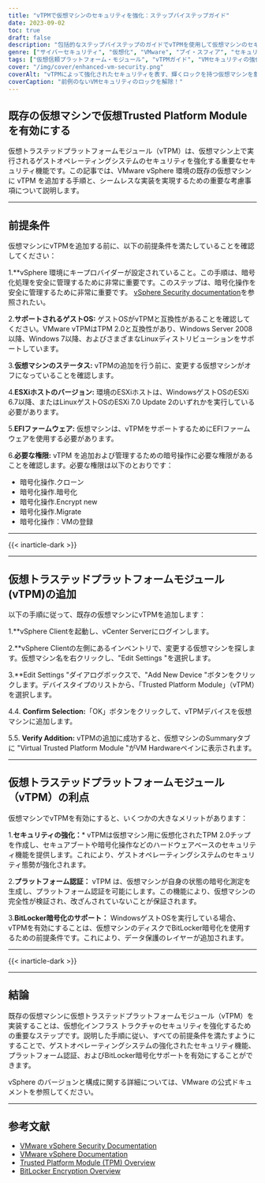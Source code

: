 ```yaml
---
title: "vTPMで仮想マシンのセキュリティを強化：ステップバイステップガイド"
date: 2023-09-02
toc: true
draft: false
description: "包括的なステップバイステップのガイドでvTPMを使用して仮想マシンのセキュリティを強化し、プラットフォームの認証とBitLocker暗号化のサポートを提供します。"
genre: ["サイバーセキュリティ", "仮想化", "VMware", "ブイ・スフィア", "セキュリティ", "トラステッド・プラットフォーム・モジュール", "ブイティピーエム", "ゲストOS", "暗号化", "プラットフォーム認証"]
tags: ["仮想信頼プラットフォーム・モジュール", "vTPMガイド", "VMセキュリティの強化", "プラットフォーム認証", "ビットロッカー暗号化", "VMware vSphere", "仮想化セキュリティ", "サイバーセキュリティ", "ゲストOSの保護", "VMハードウェア", "TPM 2.0", "セキュアブート", "暗号操作", "VMセキュリティのベストプラクティス", "vCenterサーバー", "ESXiホスト", "EFIファームウェア", "キー・プロバイダー", "VMwareドキュメント", "Windowsサーバー", "ウィンドウズ7", "リナックスOS", "セキュアなVM構成", "セキュリティ機能", "vSphereクライアント", "バーチャルチップ", "データ保護", "タンパー検出", "VMの完全性の検証", "VMwareのセキュリティ"]
cover: "/img/cover/enhanced-vm-security.png"
coverAlt: "vTPMによって強化されたセキュリティを表す、輝くロックを持つ仮想マシンを象徴的に示す図。"
coverCaption: "前例のないVMセキュリティのロックを解除！"
---
```


## 既存の仮想マシンで仮想Trusted Platform Moduleを有効にする

仮想トラステッドプラットフォームモジュール（vTPM）は、仮想マシン上で実行されるゲストオペレーティングシステムのセキュリティを強化する重要なセキュリティ機能です。この記事では、VMware vSphere 環境の既存の仮想マシンに vTPM を追加する手順と、シームレスな実装を実現するための重要な考慮事項について説明します。

______

## 前提条件

仮想マシンにvTPMを追加する前に、以下の前提条件を満たしていることを確認してください：

1.**vSphere 環境にキープロバイダーが設定されていること。この手順は、暗号化処理を安全に管理するために非常に重要です。このステップは、暗号化操作を安全に管理するために非常に重要です。 [vSphere Security documentation](https://docs.vmware.com/en/VMware-vSphere/7.0/com.vmware.vsphere.security.doc/GUID-52188148-C579-4F6A-8335-CFBCE0DD2167.html)を参照されたい。

2.**サポートされるゲストOS:** ゲストOSがvTPMと互換性があることを確認してください。VMware vTPMはTPM 2.0と互換性があり、Windows Server 2008以降、Windows 7以降、およびさまざまなLinuxディストリビューションをサポートしています。

3.**仮想マシンのステータス:** vTPMの追加を行う前に、変更する仮想マシンがオフになっていることを確認します。

4.**ESXiホストのバージョン:** 環境のESXiホストは、WindowsゲストOSのESXi 6.7以降、またはLinuxゲストOSのESXi 7.0 Update 2のいずれかを実行している必要があります。

5.**EFIファームウェア:** 仮想マシンは、vTPMをサポートするためにEFIファームウェアを使用する必要があります。

6.**必要な権限:** vTPM を追加および管理するための暗号操作に必要な権限があることを確認します。必要な権限は以下のとおりです：
   - 暗号化操作.クローン
   - 暗号化操作.暗号化
   - 暗号化操作.Encrypt new
   - 暗号化操作.Migrate
   - 暗号化操作：VMの登録

______
{{< inarticle-dark >}}
______

## 仮想トラステッドプラットフォームモジュール(vTPM)の追加

以下の手順に従って、既存の仮想マシンにvTPMを追加します：

1.**vSphere Clientを起動し、vCenter Serverにログインします。

2.**vSphere Clientの左側にあるインベントリで、変更する仮想マシンを探します。仮想マシン名を右クリックし、"Edit Settings "を選択します。

3.**Edit Settings "ダイアログボックスで、"Add New Device "ボタンをクリックします。デバイスタイプのリストから、「Trusted Platform Module」（vTPM）を選択します。

4.4. **Confirm Selection:**「OK」ボタンをクリックして、vTPMデバイスを仮想マシンに追加します。

5.5. **Verify Addition:** vTPMの追加に成功すると、仮想マシンのSummaryタブに "Virtual Trusted Platform Module "がVM Hardwareペインに表示されます。

______

## 仮想トラステッドプラットフォームモジュール（vTPM）の利点

仮想マシンでvTPMを有効にすると、いくつかの大きなメリットがあります：

1.**セキュリティの強化：*** vTPMは仮想マシン用に仮想化されたTPM 2.0チップを作成し、セキュアブートや暗号化操作などのハードウェアベースのセキュリティ機能を提供します。これにより、ゲストオペレーティングシステムのセキュリティ態勢が強化されます。

2.**プラットフォーム認証：** vTPM は、仮想マシンが自身の状態の暗号化測定を生成し、プラットフォーム認証を可能にします。この機能により、仮想マシンの完全性が検証され、改ざんされていないことが保証されます。

3.**BitLocker暗号化のサポート：** WindowsゲストOSを実行している場合、vTPMを有効にすることは、仮想マシンのディスクでBitLocker暗号化を使用するための前提条件です。これにより、データ保護のレイヤーが追加されます。

______
{{< inarticle-dark >}}
______

## 結論

既存の仮想マシンに仮想トラステッドプラットフォームモジュール（vTPM）を実装することは、仮想化インフラス トラクチャのセキュリティを強化するための重要なステップです。説明した手順に従い、すべての前提条件を満たすようにすることで、ゲストオペレーティングシステムの強化されたセキュリティ機能、プラットフォーム認証、およびBitLocker暗号化サポートを有効にすることができます。

vSphere のバージョンと構成に関する詳細については、VMware の公式ドキュメントを参照してください。

______

## 参考文献

- [VMware vSphere Security Documentation](https://docs.vmware.com/en/VMware-vSphere/7.0/com.vmware.vsphere.security.doc/GUID-52188148-C579-4F6A-8335-CFBCE0DD2167.html)
- [VMware vSphere Documentation](https://docs.vmware.com/en/VMware-vSphere/index.html)
- [Trusted Platform Module (TPM) Overview](https://docs.vmware.com/en/VMware-vSphere/7.0/com.vmware.vsphere.vm_admin.doc/GUID-A43B6914-E5F9-4CB1-9277-448AC9C467FB.html)
- [BitLocker Encryption Overview](https://docs.microsoft.com/en-us/windows/security/information-protection/bitlocker/bitlocker-overview)

